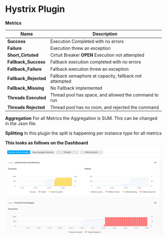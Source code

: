 # Hystrix Plugin

**Metrics**

| Name | Description |
| --- | --- |
| **Success** | Execution Completed with no errors |
| **Failure** | Execution threw an exception |
| **Short_Cirtuted** | Cirtuit Breaker **OPEN** Execution not attempted |
| **Fallback_Success** | Fallback execution completed with no errors |
| **Fallback_Failure** | Fallback execution threw an exception |
| **Fallback_Rejected** | Fallback semaphore at capacity, fallback not attempted |
| **Fallback_Missing** | No Fallback implemented |
| **Threads Executed** | Thread pool has space, and allowed the command to run |
| **Threads Rejected** | Thread pool has no room, and rejected the command |


**Aggregation**
For all Metrics the Aggregation is SUM. This can be changed in the Json file. 

**Splitting**
In this plugin the spilt is happening per instance type for all metrics

**This looks as follows on the Dashboard**


![](HystrixCircuitBreaker.PNG)
